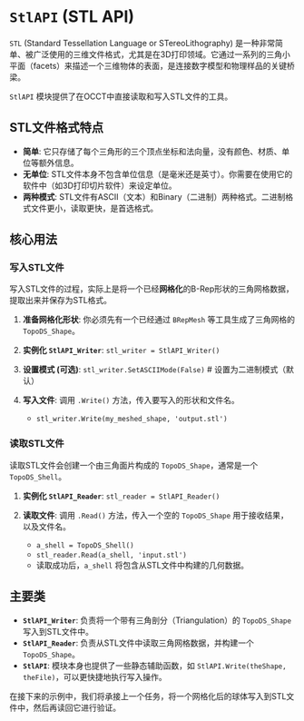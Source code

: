 # `StlAPI` (STL API)

`STL` (Standard Tessellation Language or STereoLithography) 是一种非常简单、被广泛使用的三维文件格式，尤其是在3D打印领域。它通过一系列的三角小平面（facets）来描述一个三维物体的表面，是连接数字模型和物理样品的关键桥梁。

`StlAPI` 模块提供了在OCCT中直接读取和写入STL文件的工具。

## STL文件格式特点

- **简单**: 它只存储了每个三角形的三个顶点坐标和法向量，没有颜色、材质、单位等额外信息。
- **无单位**: STL文件本身不包含单位信息（是毫米还是英寸）。你需要在使用它的软件中（如3D打印切片软件）来设定单位。
- **两种模式**: STL文件有ASCII（文本）和Binary（二进制）两种格式。二进制格式文件更小，读取更快，是首选格式。

## 核心用法

### 写入STL文件

写入STL文件的过程，实际上是将一个已经**网格化**的B-Rep形状的三角网格数据，提取出来并保存为STL格式。

1.  **准备网格化形状**: 你必须先有一个已经通过 `BRepMesh` 等工具生成了三角网格的 `TopoDS_Shape`。

2.  **实例化 `StlAPI_Writer`**: `stl_writer = StlAPI_Writer()`

3.  **设置模式 (可选)**: `stl_writer.SetASCIIMode(False)` # 设置为二进制模式（默认）

4.  **写入文件**: 调用 `.Write()` 方法，传入要写入的形状和文件名。
    *   `stl_writer.Write(my_meshed_shape, 'output.stl')`

### 读取STL文件

读取STL文件会创建一个由三角面片构成的 `TopoDS_Shape`，通常是一个 `TopoDS_Shell`。

1.  **实例化 `StlAPI_Reader`**: `stl_reader = StlAPI_Reader()`

2.  **读取文件**: 调用 `.Read()` 方法，传入一个空的 `TopoDS_Shape` 用于接收结果，以及文件名。
    *   `a_shell = TopoDS_Shell()`
    *   `stl_reader.Read(a_shell, 'input.stl')`
    *   读取成功后，`a_shell` 将包含从STL文件中构建的几何数据。

## 主要类

*   **`StlAPI_Writer`**: 负责将一个带有三角剖分（Triangulation）的 `TopoDS_Shape` 写入到STL文件中。
*   **`StlAPI_Reader`**: 负责从STL文件中读取三角网格数据，并构建一个 `TopoDS_Shape`。
*   **`StlAPI`**: 模块本身也提供了一些静态辅助函数，如 `StlAPI.Write(theShape, theFile)`，可以更快捷地执行写入操作。

在接下来的示例中，我们将承接上一个任务，将一个网格化后的球体写入到STL文件中，然后再读回它进行验证。

